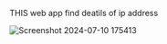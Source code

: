 THIS web app find deatils of ip address
 
![Screenshot 2024-07-10 175413](https://github.com/C0DEGamer/IP-ADDRESS-DETAIL-FINDER-WEBAPP-TOOL/assets/154326486/33e6f86a-36bb-4505-9082-a5b87c958a7a)
